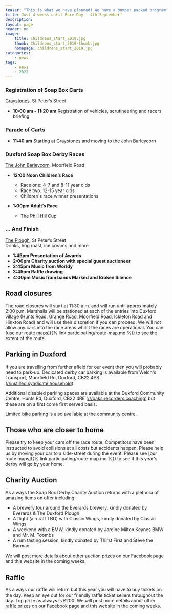 ```yaml
---
teaser: "This is what we have planned! We have a bumper packed programme of events happning throughout the day."
title: Just 4 weeks until Race Day - 4th September!
description:
layout: page
header: no
image: 
    title: childrens_start_2019.jpg
    thumb: Childrens_start_2019-thumb.jpg
    homepage: childrens_start_2019.jpg
categories:
    - news
tags:
    - news
    - 2022
---
```


### Registration of Soap Box Carts
[Graystones](https://www.facebook.com/people/Graystones/100063804272277/), St Peter’s Street
* __10:00 am - 11:20 am__
Registration of vehicles, scrutineering and racers briefing

### Parade of Carts
* __11:40 am__
Starting at Graystones and moving to the John Barleycorn

### Duxford Soap Box Derby Races
[The John Barleycorn](https://www.facebook.com/johnbarleycornduxford), Moorfield Road

* __12:00 Noon Children’s Race__
    * Race one: 4-7 and 8-11 year olds
    * Race two: 12-15 year olds
    * Children's race winner presentations


*  __1:00pm Adult’s Race__
    * The Phill Hill Cup

### … And Finish
[The Plough](https://www.theduxfordplough.co.uk/), St Peter’s Street
<br />
Drinks, hog roast, ice creams and more

* __1:45pm Presentation of Awards__
* __2:00pm Charity auction with special guest auctioneer__
* __2:45pm Music from Worldy__
* __3:45pm Raffle drawing__
* __4:00pm Music from bands Marked and Broken Silence__

## Road closures

The road closures will start at 11:30 a.m. and will run until approximately 2:00 p.m. Marshalls will be stationed at each of the entries into Duxford village (Hunts Road, Grange Road, Moorfield Road, Ickleton Road and Hinxton Road) and will use their discretion if you can proceed. We will not allow any cars into the race areas whilst the races are operational. You can [use our route maps]({% link participating/route-map.md %}) to see the extent of the route.

## Parking in Duxford

If you are travelling from further afield for our event then you will probably need to park-up. Dedicated derby car parking is available from Welch's Transport, Moorfield Rd, Duxford, CB22 4PS ([//instilled.syndicate.household](https://w3w.co/instilled.syndicate.household)). 

Additional disabled parking spaces are available at the Duxford Community Centre, Hunts Rd, Duxford, CB22 4RE ([///oaks.recorders.coaching](https://w3w.co/oaks.recorders.coaching)) but these are on a first come first served basis.

Limited bike parking is also available at the community centre.

## Those who are closer to home

Please try to keep your cars off the race route. Competitors have been instructed to avoid collisions at all costs but accidents happen. Please help us by moving your car to a side-street during the event. Please see [our route maps]({% link participating/route-map.md %}) to see if this year's derby will go by your home.

## Charity Auction

As always the Soap Box Derby Charity Auction returns with a plethora of amazing items on offer including:

- A brewery tour around the Everards brewery, kindly donated by Everards & The Duxford Plough
- A flight (aircraft TBD) with Classic Wings, kindly donated by Classic Wings
- A weekend with a BMW, kindly donated by Jardine Milton Keynes BMW and Mr. M. Toombs
- A rum tasting session, kindly donated by Thirst First and Steve the Barman

We will post more details about other auction prizes on our Facebook page and this website in the coming weeks.

## Raffle

As always our raffle will return but this year you will have to buy tickets on the day. Keep an eye out for our friendly raffle ticket sellers throughout the day. Top prize as always is £200! We will post more details about other raffle prizes on our Facebook page and this website in the coming weeks.
